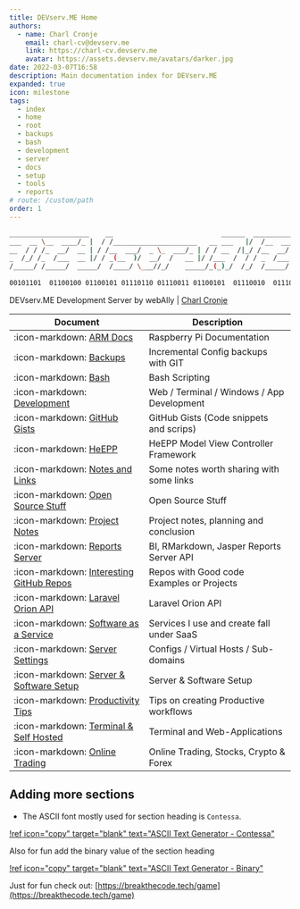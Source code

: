 ```yaml
---
title: DEVserv.ME Home
authors:
  - name: Charl Cronje
    email: charl-cv@devserv.me
    link: https://charl-cv.devserv.me
    avatar: https://assets.devserv.me/avatars/darker.jpg
date: 2022-03-07T16:58
description: Main documentation index for DEVserv.ME
expanded: true
icon: milestone
tags: 
  - index
  - home
  - root
  - backups
  - bash
  - development
  - server
  - docs
  - setup
  - tools
  - reports
# route: /custom/path
order: 1
---
```


```sh
____________________    __                           ______  ____________
___  __ \__  ____/_ |  / /_____________________   __ ___   |/  /__  ____/
__  / / /_  __/  __ | / /__  ___/  _ \_  ___/_ | / / __  /|_/ /__  __/   
_  /_/ /_  /___  __ |/ / _(__  )/  __/  /   __ |/ /___  /  / / _  /___   
/_____/ /_____/  _____/  /____/ \___//_/    _____/_(_)_/  /_/  /_____/   
                                                                        
00101101  01100100 01100101 01110110 01110011 01100101  01110010  01110110 
```

DEVserv.ME Development Server by webAlly | [Charl Cronje](https://charl-cv.devserv.me)

| Document                                                                 | Description                                |
|--------------------------------------------------------------------------|--------------------------------------------|
| :icon-markdown: [ARM Docs](https://arm.docs.devserv.me)                  | Raspberry Pi Documentation                 |
| :icon-markdown: [Backups](https://backup.docs.devserv.me)                | Incremental Config backups with GIT        |
| :icon-markdown: [Bash](https://bash.docs.devserv.me)                     | Bash Scripting                             |
| :icon-markdown: [Development](https://dev.docs.devserv.me)               | Web / Terminal / Windows / App Development |
| :icon-markdown: [GitHub Gists](https://gist.docs.devserv.me)             | GitHub Gists (Code snippets and scrips)    |
| :icon-markdown: [HeEPP](https://heepp.docs.devserv.me)                   | HeEPP Model View Controller Framework      |
| :icon-markdown: [Notes and Links](https://notes.docs.devserv.me)         | Some notes worth sharing with some links   |
| :icon-markdown: [Open Source Stuff](https://opensource.docs.devserv.me)  | Open Source Stuff                          |
| :icon-markdown: [Project Notes](https://projects.docs.devserv.me)        | Project notes, planning and conclusion     |
| :icon-markdown: [Reports Server](https://reports.docs.devserv.me)        | BI, RMarkdown, Jasper Reports Server API   |
| :icon-markdown: [Interesting GitHub Repos](http://repos.docs.devserv.me) | Repos with Good code Examples or Projects  |
| :icon-markdown: [Laravel Orion API](https://orion.docs.devserv.me)       | Laravel Orion API                          |
| :icon-markdown: [Software as a Service](http://saas.docs.devserv.me)     | Services I use and create fall under SaaS  |
| :icon-markdown: [Server Settings](https://server.docs.devserv.me)        | Configs / Virtual Hosts / Sub-domains      |
| :icon-markdown: [Server & Software Setup](https://setup.docs.devserv.me) | Server & Software Setup                    |
| :icon-markdown: [Productivity Tips](https://tips.docs.devserv.me)        | Tips on creating Productive workflows      |
| :icon-markdown: [Terminal & Self Hosted](https://tools.docs.devserv.me)  | Terminal and Web-Applications              |
| :icon-markdown: [Online Trading](https://trading.docs.devserv.me)        | Online Trading, Stocks, Crypto & Forex     | 

## Adding more sections

- The ASCII font mostly used for section heading is `Contessa`.

[!ref icon="copy" target="blank" text="ASCII Text Generator - Contessa"](https://patorjk.com/software/taag/#p=display&f=Contessa&t=NEW.DOCS.ME)

Also for fun add the binary value of the section heading

[!ref icon="copy" target="blank" text="ASCII Text Generator - Binary"](https://patorjk.com/software/taag/#p=display&f=Binary&t=NEW.DOCS.ME)

Just for fun check out: [https://breakthecode.tech/game](https://breakthecode.tech/game)